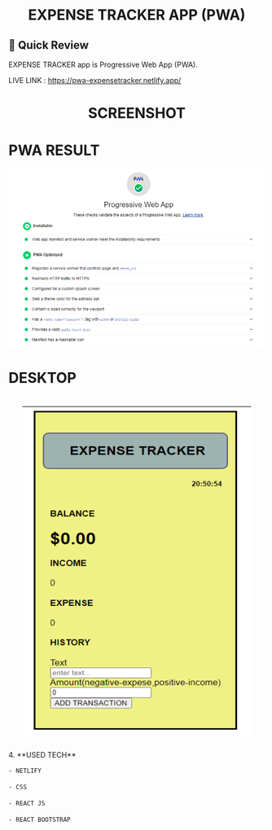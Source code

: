 <p align="center">
</p>
<h1 align="center">
  EXPENSE TRACKER APP (PWA)
</h1>

## 🚀 Quick Review

EXPENSE TRACKER app is Progressive Web App (PWA).
 
<!--  DEMO : https://www.youtube.com/watch?v=iKydTwHxGDI -->
 
LIVE LINK : https://pwa-expensetracker.netlify.app/

<p align="center">
</p>
<h1 align="center">
  SCREENSHOT
</h1>

<h1>PWA RESULT</h1>
  
  <img src="https://github.com/MuhammadAqibRafiq/Expense-Tracker-PWA/blob/main/static/PWA.png" width="1000" />
   
  
   

<h1>DESKTOP</h1>
<h1 align="center">
   <img src="https://github.com/MuhammadAqibRafiq/Expense-Tracker-PWA/blob/main/static/sc.png" width="450"  height="650" />
</h1>
4.  **USED TECH**

    - NETLIFY 

    - CSS
     
    - REACT JS
    
    - REACT BOOTSTRAP
